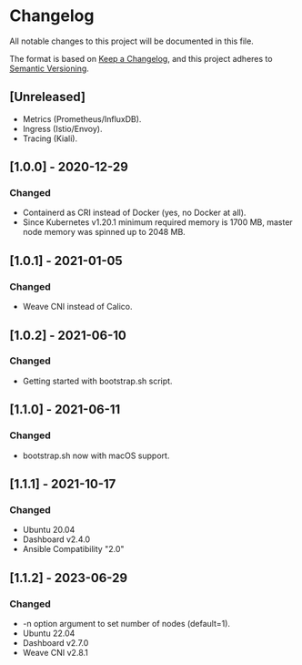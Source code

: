 # Changelog
All notable changes to this project will be documented in this file.

The format is based on [Keep a Changelog](https://keepachangelog.com/en/1.0.0/),
and this project adheres to [Semantic Versioning](https://semver.org/spec/v2.0.0.html).

## [Unreleased]
- Metrics (Prometheus/InfluxDB).
- Ingress (Istio/Envoy).
- Tracing (Kiali).

## [1.0.0] - 2020-12-29
### Changed
- Containerd as CRI instead of Docker (yes, no Docker at all).
- Since Kubernetes v1.20.1 minimum required memory is 1700 MB, master node memory was spinned up to 2048 MB.

## [1.0.1] - 2021-01-05
### Changed
- Weave CNI instead of Calico.

## [1.0.2] - 2021-06-10
### Changed
- Getting started with bootstrap.sh script.

## [1.1.0] - 2021-06-11
### Changed
- bootstrap.sh now with macOS support.

## [1.1.1] - 2021-10-17
### Changed
- Ubuntu 20.04
- Dashboard v2.4.0
- Ansible Compatibility "2.0"

## [1.1.2] - 2023-06-29
### Changed
- -n option argument to set number of nodes (default=1).
- Ubuntu 22.04
- Dashboard v2.7.0
- Weave CNI v2.8.1